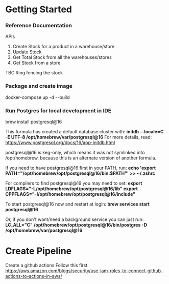 # Getting Started

### Reference Documentation

APIs

1. Create Stock for a product in a warehouse/store
2. Update Stock 
3. Get Total Stock from all the warehouses/stores
4. Get Stock from a store

TBC Ring fencing the stock

### Package and create image

docker-compose up -d --build

### Run Postgres for local development in IDE

brew install postgresql@16

This formula has created a default database cluster with:
**initdb --locale=C -E UTF-8 /opt/homebrew/var/postgresql@16**
For more details, read:
https://www.postgresql.org/docs/16/app-initdb.html

postgresql@16 is keg-only, which means it was not symlinked into /opt/homebrew,
because this is an alternate version of another formula.

If you need to have postgresql@16 first in your PATH, run:
**echo 'export PATH="/opt/homebrew/opt/postgresql@16/bin:$PATH"' >> ~/.zshrc**

For compilers to find postgresql@16 you may need to set:
**export LDFLAGS="-L/opt/homebrew/opt/postgresql@16/lib"
export CPPFLAGS="-I/opt/homebrew/opt/postgresql@16/include"**

To start postgresql@16 now and restart at login:
**brew services start postgresql@16**

Or, if you don't want/need a background service you can just run:
**LC_ALL="C" /opt/homebrew/opt/postgresql@16/bin/postgres -D /opt/homebrew/var/postgresql@16**

# Create Pipeline 

Create a github actions
Follow this first https://aws.amazon.com/blogs/security/use-iam-roles-to-connect-github-actions-to-actions-in-aws/ 